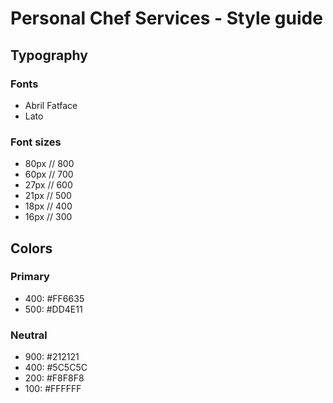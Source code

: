 # Personal Chef Services - Style guide

## Typography

### Fonts

- Abril Fatface
- Lato

### Font sizes

- 80px // 800
- 60px // 700
- 27px // 600
- 21px // 500
- 18px // 400
- 16px // 300

## Colors

### Primary

- 400: #FF6635
- 500: #DD4E11

### Neutral 

- 900: #212121
- 400: #5C5C5C
- 200: #F8F8F8
- 100: #FFFFFF